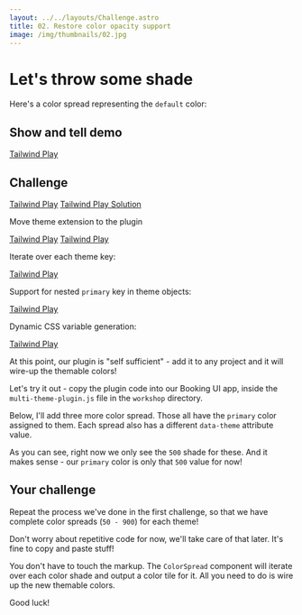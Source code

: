 ```yaml
---
layout: ../../layouts/Challenge.astro
title: 02. Restore color opacity support
image: /img/thumbnails/02.jpg
---
```


# Let's throw some shade

Here's a color spread representing the `default` color:

## Show and tell demo

[Tailwind Play](https://play.tailwindcss.com/isZAaouLGD?layout=horizontal)

## Challenge

[Tailwind Play](https://play.tailwindcss.com/NlVPQm0stX)
[Tailwind Play Solution](https://play.tailwindcss.com/UI1PhLBYsz?file=config)

Move theme extension to the plugin

[Tailwind Play](https://play.tailwindcss.com/WlD9m6yeo7?file=config)
[Tailwind Play](https://play.tailwindcss.com/WCowcDQ8O2)

Iterate over each theme key:

[Tailwind Play](https://play.tailwindcss.com/dqKM7KQUrO?file=config)

Support for nested `primary` key in theme objects:

[Tailwind Play](https://play.tailwindcss.com/Ae5hOMsh3v?file=config)

Dynamic CSS variable generation:

[Tailwind Play](https://play.tailwindcss.com/Ae5hOMsh3v?file=config)

At this point, our plugin is "self sufficient" - add it to any project and it will wire-up the themable colors!

Let's try it out - copy the plugin code into our Booking UI app, inside the `multi-theme-plugin.js` file in the `workshop` directory.

Below, I'll add three more color spread. Those all have the `primary` color assigned to them. Each spread also has a different `data-theme` attribute value.

As you can see, right now we only see the `500` shade for these. And it makes sense - our `primary` color is only that `500` value for now!

## Your challenge

Repeat the process we've done in the first challenge, so that we have complete color spreads (`50 - 900`) for each theme!

Don't worry about repetitive code for now, we'll take care of that later. It's fine to copy and paste stuff!

You don't have to touch the markup. The `ColorSpread` component will iterate over each color shade and output a color tile for it. All you need to do is wire up the new themable colors.

Good luck!

